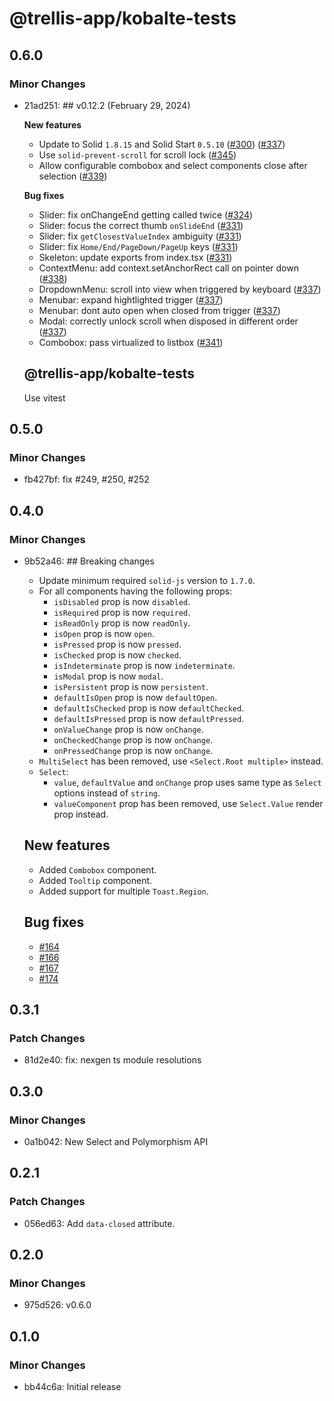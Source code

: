 # @trellis-app/kobalte-tests

## 0.6.0

### Minor Changes

- 21ad251: ## v0.12.2 (February 29, 2024)

  **New features**

  - Update to Solid `1.8.15` and Solid
    Start `0.5.10` ([#300](https://github.com/kobaltedev/kobalte/pull/300)) ([#337](https://github.com/kobaltedev/kobalte/pull/337))
  - Use `solid-prevent-scroll` for scroll lock ([#345](https://github.com/kobaltedev/kobalte/pull/345))
  - Allow configurable combobox and select components close after
    selection ([#339](https://github.com/kobaltedev/kobalte/pull/339))

  **Bug fixes**

  - Slider: fix onChangeEnd getting called twice ([#324](https://github.com/kobaltedev/kobalte/pull/324))
  - Slider: focus the correct thumb `onSlideEnd` ([#331](https://github.com/kobaltedev/kobalte/pull/331))
  - Slider: fix `getClosestValueIndex` ambiguity ([#331](https://github.com/kobaltedev/kobalte/pull/331))
  - Slider: fix `Home/End/PageDown/PageUp` keys ([#331](https://github.com/kobaltedev/kobalte/pull/331))
  - Skeleton: update exports from index.tsx ([#331](https://github.com/kobaltedev/kobalte/pull/331))
  - ContextMenu: add context.setAnchorRect call on pointer down ([#338](https://github.com/kobaltedev/kobalte/pull/338))
  - DropdownMenu: scroll into view when triggered by keyboard ([#337](https://github.com/kobaltedev/kobalte/pull/337))
  - Menubar: expand hightlighted trigger ([#337](https://github.com/kobaltedev/kobalte/pull/337))
  - Menubar: dont auto open when closed from trigger ([#337](https://github.com/kobaltedev/kobalte/pull/337))
  - Modal: correctly unlock scroll when disposed in different
    order ([#337](https://github.com/kobaltedev/kobalte/pull/337))
  - Combobox: pass virtualized to listbox ([#341](https://github.com/kobaltedev/kobalte/pull/341))

  ## @trellis-app/kobalte-tests

  Use vitest

## 0.5.0

### Minor Changes

- fb427bf: fix #249, #250, #252

## 0.4.0

### Minor Changes

- 9b52a46: ## Breaking changes

  - Update minimum required `solid-js` version to `1.7.0`.
  - For all components having the following props:
    - `isDisabled` prop is now `disabled`.
    - `isRequired` prop is now `required`.
    - `isReadOnly` prop is now `readOnly`.
    - `isOpen` prop is now `open`.
    - `isPressed` prop is now `pressed`.
    - `isChecked` prop is now `checked`.
    - `isIndeterminate` prop is now `indeterminate`.
    - `isModal` prop is now `modal`.
    - `isPersistent` prop is now `persistent`.
    - `defaultIsOpen` prop is now `defaultOpen`.
    - `defaultIsChecked` prop is now `defaultChecked`.
    - `defaultIsPressed` prop is now `defaultPressed`.
    - `onValueChange` prop is now `onChange`.
    - `onCheckedChange` prop is now `onChange`.
    - `onPressedChange` prop is now `onChange`.
  - `MultiSelect` has been removed, use `<Select.Root multiple>` instead.
  - `Select`:
    - `value`, `defaultValue` and `onChange` prop uses same type as `Select` options instead of `string`.
    - `valueComponent` prop has been removed, use `Select.Value` render prop instead.

  ## New features

  - Added `Combobox` component.
  - Added `Tooltip` component.
  - Added support for multiple `Toast.Region`.

  ## Bug fixes

  - [#164](https://github.com/kobaltedev/kobalte/pull/164)
  - [#166](https://github.com/kobaltedev/kobalte/pull/166)
  - [#167](https://github.com/kobaltedev/kobalte/pull/167)
  - [#174](https://github.com/kobaltedev/kobalte/pull/174)

## 0.3.1

### Patch Changes

- 81d2e40: fix: nexgen ts module resolutions

## 0.3.0

### Minor Changes

- 0a1b042: New Select and Polymorphism API

## 0.2.1

### Patch Changes

- 056ed63: Add `data-closed` attribute.

## 0.2.0

### Minor Changes

- 975d526: v0.6.0

## 0.1.0

### Minor Changes

- bb44c6a: Initial release
